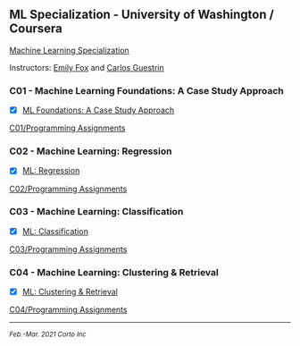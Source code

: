 ## ML Specialization - University of Washington / Coursera

[Machine Learning Specialization](https://www.coursera.org/specializations/machine-learning)

Instructors: [Emily Fox](https://www.coursera.org/instructor/~14032411) and [Carlos Guestrin](https://www.coursera.org/instructor/guestrin)


### C01 - Machine Learning Foundations: A Case Study Approach
 - [x] [ML Foundations: A Case Study Approach](https://www.coursera.org/learn/ml-foundations/home/welcome)

 [C01/Programming Assignments](https://github.com/pascal-p/ML_UW_Spec/tree/main/C01/README.md)

### C02 - Machine Learning: Regression
 - [x] [ML: Regression](https://www.coursera.org/learn/ml-regression)

 [C02/Programming Assignments](https://github.com/pascal-p/ML_UW_Spec/tree/main/C02/README.md)


### C03 - Machine Learning: Classification
 - [x] [ML: Classification](https://www.coursera.org/learn/ml-classification)

 [C03/Programming Assignments](https://github.com/pascal-p/ML_UW_Spec/tree/main/C03/README.md)

### C04 - Machine Learning: Clustering & Retrieval
 - [x] [ML: Clustering & Retrieval](https://www.coursera.org/learn/ml-clustering-and-retrieval)

 [C04/Programming Assignments](https://github.com/pascal-p/ML_UW_Spec/tree/main/C04/README.md)


<hr />
<p><sub><em>Feb.-Mar. 2021 Corto Inc</sub></em></p>
